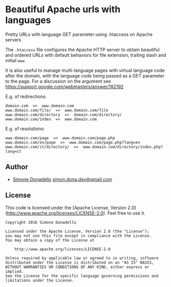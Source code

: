 # Beautiful Apache urls with languages
Pretty URLs with language GET parameter using .htaccess on Apache servers

The `.htaccess` file configures the Apache HTTP server to obtain beautiful and ordered URLs
with default behaviors for file extension, trailing slash and initial `www`.

It is also useful to manage multi-language pages with virtual language code after the domain,
with the language code being passed as a GET parameter to the page.
For a discussion on the argument see https://support.google.com/webmasters/answer/182192

E.g. of redirections:
```
domain.com  =>  www.domain.com
www.domain.com/file/  =>  www.domain.com/file
www.domain.com/directory  =>  domain.com/directory/
www.domain.com/index  =>  www.domain.com
```

E.g. of resolutions:
```
www.domain.com/page  =>  www.domain.com/page.php
www.domain.com/en/page  =>  www.domain.com/page.php?lang=en
www.domain.com/it/directory/  =>  www.domain.com/directory/index.php?lang=it
```

## Author
* [Simone Donadello](https://github.com/simondona/) <simon.dona.dev@gmail.com>

## License
This code is licensed under the [Apache License, Version 2.0] (http://www.apache.org/licenses/LICENSE-2.0).
Feel free to use it.
```
Copyright 2016 Simone Donadello

Licensed under the Apache License, Version 2.0 (the "License");
you may not use this file except in compliance with the License.
You may obtain a copy of the License at

    http://www.apache.org/licenses/LICENSE-2.0

Unless required by applicable law or agreed to in writing, software
distributed under the License is distributed on an "AS IS" BASIS,
WITHOUT WARRANTIES OR CONDITIONS OF ANY KIND, either express or implied.
See the License for the specific language governing permissions and
limitations under the License.
```
